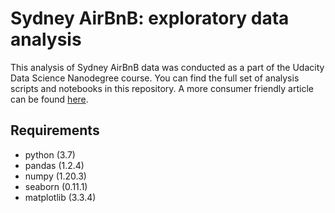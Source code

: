 # Sydney AirBnB: exploratory data analysis

This analysis of Sydney AirBnB data was conducted as a part of the Udacity Data Science Nanodegree course. You can find the full set of analysis scripts and notebooks in this repository. A more consumer friendly article can be found [here](link).

## Requirements
 - python (3.7)
 - pandas (1.2.4)
 - numpy (1.20.3)
 - seaborn (0.11.1)
 - matplotlib (3.3.4)
